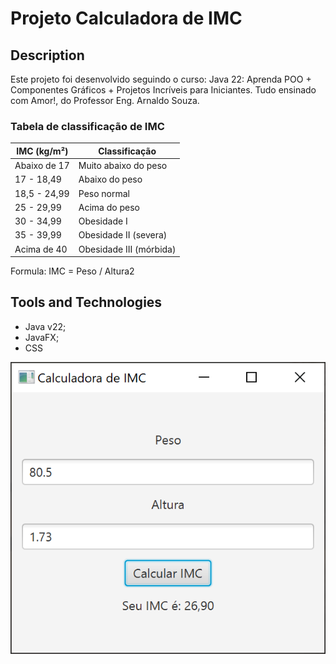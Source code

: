 # Projeto Calculadora de IMC

## Description
Este projeto foi desenvolvido seguindo o curso: Java 22: Aprenda POO + Componentes Gráficos + Projetos Incríveis para Iniciantes. Tudo ensinado com Amor!, do Professor Eng. Arnaldo Souza.

### Tabela de classificação de IMC

| IMC (kg/m²) | Classificação |
| ---------  |------------------------|
| Abaixo de 17 |    Muito abaixo do peso |
| 17 - 18,49 |          Abaixo do peso |
| 18,5 - 24,99 |             Peso normal |
| 25 - 29,99 |           Acima do peso |
| 30 - 34,99 |             Obesidade I |
| 35 - 39,99 |   Obesidade II (severa) |
| Acima de 40 | Obesidade III (mórbida) |

Formula: IMC = Peso / Altura2

## Tools and Technologies
- Java v22;
- JavaFX;
- CSS

![Print Project](./assets/project.png)
